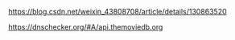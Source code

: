 https://blog.csdn.net/weixin_43808708/article/details/130863520

https://dnschecker.org/#A/api.themoviedb.org